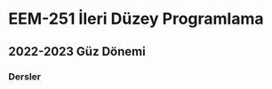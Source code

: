 # EEM-251 İleri Düzey Programlama

## 2022-2023 Güz Dönemi
### Dersler

<!-- #### Algoritma

#### C Programlama -->
<!-- - [Hafta 1](./dersler/ders01.md)   EEM-119 Algoritmalar ve Programlama I dersi  -->




